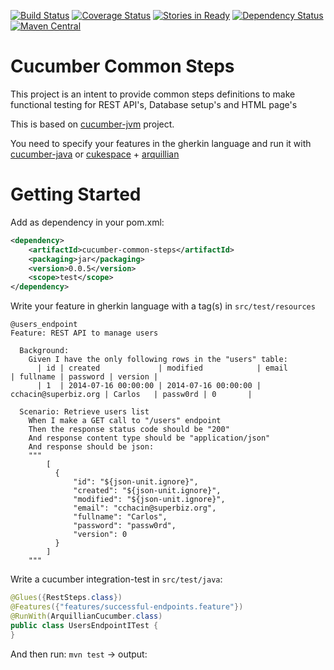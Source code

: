 [![Build Status](https://travis-ci.org/cchacin/cucumber-common-steps.svg?branch=master)](https://travis-ci.org/cchacin/cucumber-common-steps.svg?branch=master)
[![Coverage Status](https://img.shields.io/coveralls/cchacin/cucumber-common-steps.svg)](https://coveralls.io/r/cchacin/cucumber-common-steps?branch=master)
[![Stories in Ready](https://badge.waffle.io/cchacin/cucumber-common-steps.svg?label=ready&title=Ready)](http://waffle.io/cchacin/cucumber-common-steps)
[![Dependency Status](https://www.versioneye.com/user/projects/5407630bccc023c90d000098/badge.svg)](https://www.versioneye.com/user/projects/5407630bccc023c90d000098)
[![Maven Central](https://maven-badges.herokuapp.com/maven-central/com.github.cchacin/cucumber-common-steps/badge.svg)](https://maven-badges.herokuapp.com/maven-central/com.github.cchacin/cucumber-common-steps)

Cucumber Common Steps
=====================

This project is an intent to provide common steps definitions to make functional testing for REST API's, Database setup's and HTML page's

This is based on [cucumber-jvm](https://github.com/cucumber/cucumber-jvm) project.

You need to specify your features in the gherkin language and run it with [cucumber-java](https://github.com/cucumber/cucumber-java-skeleton) or [cukespace](https://github.com/cukespace/cukespace) + [arquillian](http://arquillian.org/)


Getting Started
===============

Add as dependency in your pom.xml:

```xml
<dependency>
    <artifactId>cucumber-common-steps</artifactId>
    <packaging>jar</packaging>
    <version>0.0.5</version>
    <scope>test</scope>
</dependency>
```

Write your feature in gherkin language with a tag(s) in ```src/test/resources```

```gherkin
@users_endpoint
Feature: REST API to manage users

  Background:
    Given I have the only following rows in the "users" table:
      | id | created             | modified            | email                | fullname | password | version |
      | 1  | 2014-07-16 00:00:00 | 2014-07-16 00:00:00 | cchacin@superbiz.org | Carlos   | passw0rd | 0       |

  Scenario: Retrieve users list
    When I make a GET call to "/users" endpoint
    Then the response status code should be "200"
    And response content type should be "application/json"
    And response should be json:
    """
        [
          {
              "id": "${json-unit.ignore}",
              "created": "${json-unit.ignore}",
              "modified": "${json-unit.ignore}",
              "email": "cchacin@superbiz.org",
              "fullname": "Carlos",
              "password": "passw0rd",
              "version": 0
          }
        ]
    """
```

Write a cucumber integration-test in ```src/test/java```:

```java
@Glues({RestSteps.class})
@Features({"features/successful-endpoints.feature"})
@RunWith(ArquillianCucumber.class)
public class UsersEndpointITest {
}
```

And then run: ```mvn test``` -> output:


